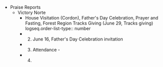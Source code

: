 - Praise Reports
	- Victory Norte
		- House Visitation (Cordon), Father's Day Celebration, Prayer and Fasting, Forest Region Tracks Giving (June 29, Tracks giving)
		  logseq.order-list-type:: number
		- 2. June 16, Father's Day Celebration invitation
		- 3. Attendance -
		- 4.